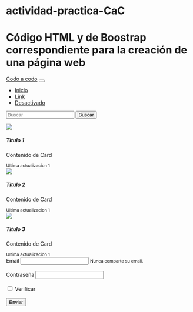 # actividad-practica-CaC
# Código HTML y de Boostrap correspondiente para la creación de una página web


<!doctype html>
<html lang="en">

<head>
    <meta charset="utf-8">
    <meta name="viewport" content="width=device-width, initial-scale=1, shrink-to-fit=no">
    <link href="https://cdn.jsdelivr.net/npm/bootstrap@5.0.1/dist/css/bootstrap.min.css" rel="stylesheet"
        integrity="sha384-+0n0xVW2eSR5OomGNYDnhzAbDsOXxcvSN1TPprVMTNDbiYZCxYbOOl7+AMvyTG2x" crossorigin="anonymous">
    <title>Actividad práctica obligatoria</title>
</head>

<body>
    <!-- BARRA DE NAVEGACION -->
    <nav class="navbar navbar-expand-lg navbar-light bg-light pe-4 ps-4">
        <!-- LOGO PRINCIPAL -->
        <a class="navbar-brand" href="#">Codo a codo</a>
        <button class="navbar-toggler" type="button">
            <span class="navbar-toggler-icon"></span>
        </button>
        <!-- BARRA Y BOTON DE BUSQUEDA -->
        <div class="collapse navbar-collapse">
            <ul class="navbar-nav me-auto">
                <li class="nav-item active">
                    <a class="nav-link" href="#">Inicio</a>
                </li>
                <li class="nav-item">
                    <a class="nav-link" href="#">Link</a>
                </li>
                <li class="nav-item">
                    <a class="nav-link disabled" href="#" tabindex="-1">Desactivado</a>
                </li>
            </ul>
            <form class="d-flex">
                <input class="form-control me-2" type="search" placeholder="Buscar">
                <button class="btn btn-outline-success" type="submit">Buscar</button>
            </form>
        </div>
    </nav>
    <!-- TARJETAS -->
    <div class="container-fluid">
        <div class="row pe-1 ps-1">
            <!-- CARD 1 (HTML) -->
            <div class="card" style="width:33%">
                <img src="https://disenowebakus.net/imagenes/articulos/html5.jpg" class="card-img-top h-100">
                <div class="card-body">
                    <h5 class="card-title">Titulo 1</h5>
                    <p class="card-text">Contenido de Card</p>
                    <footer class="footer">
                        <small class="form-text text-muted">Ultima actualizacion 1</small>
                    </footer>
                </div>
            </div>
            <!-- CARD 2 (CSS) -->
            <div class="card" style="width:33%">
                <img src="https://armyyazilim.com/wp-content/uploads/2019/10/css.png" class="card-img-top h-100">
                <div class="card-body">
                    <h5 class="card-title">Titulo 2</h5>
                    <p class="card-text">Contenido de Card</p>
                    <footer class="footer">
                        <small class="form-text text-muted">Ultima actualizacion 1</small>
                    </footer>
                </div>
            </div>
            <!-- CARD 3 (BOOTSTRAP) -->
            <div class="card" style="width:33%">
                <img src="https://serv3.raiolanetworks.es/blog/wp-content/uploads/bootstrap-social-share.png"
                    class="card-img-top h-100">
                <div class="card-body">
                    <h5 class="card-title">Titulo 3</h5>
                    <p class="card-text">Contenido de Card</p>
                    <footer class="footer">
                        <small class="form-text text-muted">Ultima actualizacion 1</small>
                    </footer>
                </div>
            </div>
        </div>
    </div>
    <!-- FORMULARIO -->
    <form>
        <div class="form-group pe-1 ps-1">
            <label class="mb-2">Email</label>
            <input type="email" class="form-control">
            <small class="form-text text-muted">Nunca comparte su email.</small>
        </div>
        <br>
        <div class="form-group pe-1 ps-1">
            <label class="mb-2">Contraseña</label>
            <input type="password" class="form-control">
        </div>
        <br>
        <div class="form-group form-check ms-1 mb-1">
            <input type="checkbox" class="form-check-input">
            <label class="form-check-label">Verificar</label>
        </div>
        <br>
        <button class="btn btn-primary ms-1 mb-1" type="submit">Enviar</button>
    </form>
    <script src="https://cdn.jsdelivr.net/npm/bootstrap@5.0.1/dist/js/bootstrap.bundle.min.js"
        integrity="sha384-gtEjrD/SeCtmISkJkNUaaKMoLD0//ElJ19smozuHV6z3Iehds+3Ulb9Bn9Plx0x4"
        crossorigin="anonymous"></script>
</body>

</html>
